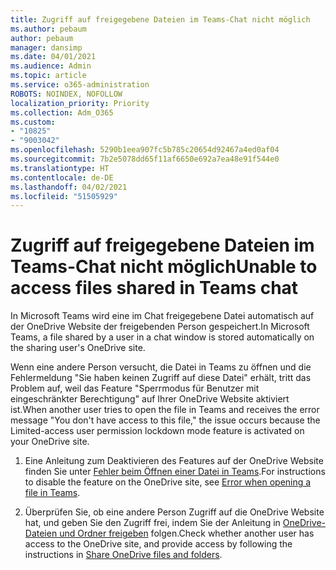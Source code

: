 ```yaml
---
title: Zugriff auf freigegebene Dateien im Teams-Chat nicht möglich
ms.author: pebaum
author: pebaum
manager: dansimp
ms.date: 04/01/2021
ms.audience: Admin
ms.topic: article
ms.service: o365-administration
ROBOTS: NOINDEX, NOFOLLOW
localization_priority: Priority
ms.collection: Adm_O365
ms.custom:
- "10825"
- "9003042"
ms.openlocfilehash: 5290b1eea907fc5b785c20654d92467a4ed0af04
ms.sourcegitcommit: 7b2e5078dd65f11af6650e692a7ea48e91f544e0
ms.translationtype: HT
ms.contentlocale: de-DE
ms.lasthandoff: 04/02/2021
ms.locfileid: "51505929"
---
```

# <a name="unable-to-access-files-shared-in-teams-chat"></a><span data-ttu-id="5207a-102">Zugriff auf freigegebene Dateien im Teams-Chat nicht möglich</span><span class="sxs-lookup"><span data-stu-id="5207a-102">Unable to access files shared in Teams chat</span></span>

<span data-ttu-id="5207a-103">In Microsoft Teams wird eine im Chat freigegebene Datei automatisch auf der OneDrive Website der freigebenden Person gespeichert.</span><span class="sxs-lookup"><span data-stu-id="5207a-103">In Microsoft Teams, a file shared by a user in a chat window is stored automatically on the sharing user's OneDrive site.</span></span>

<span data-ttu-id="5207a-104">Wenn eine andere Person versucht, die Datei in Teams zu öffnen und die Fehlermeldung "Sie haben keinen Zugriff auf diese Datei" erhält, tritt das Problem auf, weil das Feature "Sperrmodus für Benutzer mit eingeschränkter Berechtigung" auf Ihrer OneDrive Website aktiviert ist.</span><span class="sxs-lookup"><span data-stu-id="5207a-104">When another user tries to open the file in Teams and receives the error message "You don't have access to this file," the issue occurs because the Limited-access user permission lockdown mode feature is activated on your OneDrive site.</span></span>

1. <span data-ttu-id="5207a-105">Eine Anleitung zum Deaktivieren des Features auf der OneDrive Website finden Sie unter [Fehler beim Öffnen einer Datei in Teams](https://go.microsoft.com/fwlink/?linkid=2155733).</span><span class="sxs-lookup"><span data-stu-id="5207a-105">For instructions to disable the feature on the OneDrive site, see [Error when opening a file in Teams](https://go.microsoft.com/fwlink/?linkid=2155733).</span></span>

1. <span data-ttu-id="5207a-106">Überprüfen Sie, ob eine andere Person Zugriff auf die OneDrive Website hat, und geben Sie den Zugriff frei, indem Sie der Anleitung in [OneDrive-Dateien und Ordner freigeben](https://go.microsoft.com/fwlink/?linkid=2156017) folgen.</span><span class="sxs-lookup"><span data-stu-id="5207a-106">Check whether another user has access to the OneDrive site, and provide access by following the instructions in [Share OneDrive files and folders](https://go.microsoft.com/fwlink/?linkid=2156017).</span></span>